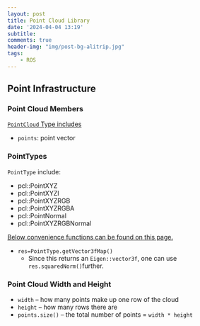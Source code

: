 ```yaml
---
layout: post
title: Point Cloud Library
date: '2024-04-04 13:19'
subtitle: 
comments: true
header-img: "img/post-bg-alitrip.jpg"
tags:
    - ROS
---
```


## Point Infrastructure

### Point Cloud Members

[`PointCloud` Type includes](https://pointclouds.org/documentation/singletonpcl_1_1_point_cloud.html)

- `points`: point vector

### PointTypes

`PointType` include:
- pcl::PointXYZ
- pcl::PointXYZI
- pcl::PointXYZRGB
- pcl::PointXYZRGBA
- pcl::PointNormal
- pcl::PointXYZRGBNormal

[Below convenience functions can be found on this page.](http://docs.ros.org/en/hydro/api/pcl/html/point__types_8hpp.html)

- `res=PointType.getVector3fMap()`
    - Since this returns an `Eigen::vector3f`, one can use `res.squaredNorm()`further.

### Point Cloud Width and Height

- `width` – how many points make up one row of the cloud
- `height` – how many rows there are
- `points.size()` – the total number of points = `width * height`